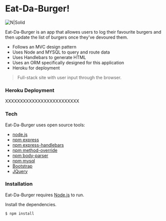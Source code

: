 # Eat-Da-Burger!

![N|Solid](https://s-media-cache-ak0.pinimg.com/236x/6b/02/bc/6b02bcc5e6dd601dae1507b376cc8ca8.jpg)

Eat-Da-Burger is an app that allowes users to log their favourite burgers and then update the list of burgers once they've devoured them.

  - Follows an MVC design pattern
  - Uses Node and MYSQL to query and route data
  - Uses Handlebars to generate HTML
  - Uses an ORM specifically designed for this application
  - Heroku for deployment 

> Full-stack site with user input through the browser. 

### Heroku Deployment

XXXXXXXXXXXXXXXXXXXXXXXXX

### Tech

Eat-Da-Burger uses open source tools:

* [node.js]
* [npm express]
* [npm express-handlebars]
* [npm method-override]
* [npm body-parser]
* [npm mysql]
* [Bootstrap]
* [JQuery]

### Installation

Eat-Da-Burger requires [Node.js](https://nodejs.org/) to run.

Install the dependencies.

```sh
$ npm install
```

[node.js]: <http://nodejs.org>
[npm express]: <https://www.npmjs.com/package/express>
[npm express-handlebars]: <https://www.npmjs.com/package/express-handlebars>
[npm method-override]: <method-override>
[npm body-parser]: <https://www.npmjs.com/package/body-parser>
[npm mysql]: <https://www.npmjs.com/package/mysql>
[Bootstrap]: <http://getbootstrap.com/>
[JQuery]: <http://api.jquery.com/getb>
